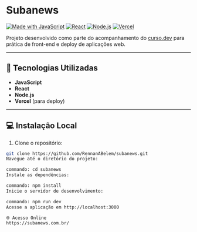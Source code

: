 # Subanews

[![Made with JavaScript](https://img.shields.io/badge/Made%20with-JavaScript-yellow?style=flat-square)](https://www.javascript.com/)
[![React](https://img.shields.io/badge/React-17.0-blue?style=flat-square)](https://reactjs.org/)
[![Node.js](https://img.shields.io/badge/Node.js-18-green?style=flat-square)](https://nodejs.org/)
[![Vercel](https://img.shields.io/badge/Deploy-Vercel-black?style=flat-square)](https://vercel.com/)

Projeto desenvolvido como parte do acompanhamento do [curso.dev](https://curso.dev) para prática de front-end e deploy de aplicações web.

---

## 🚀 Tecnologias Utilizadas

- **JavaScript**
- **React**
- **Node.js**
- **Vercel** (para deploy)

---

## 💻 Instalação Local

1. Clone o repositório:

```bash
git clone https://github.com/RennanABelem/subanews.git
Navegue até o diretório do projeto:

commando: cd subanews
Instale as dependências:

commando: npm install
Inicie o servidor de desenvolvimento:

commando: npm run dev
Acesse a aplicação em http://localhost:3000

🌐 Acesso Online
https://subanews.com.br/
```
